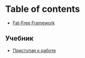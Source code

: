 # Table of contents

* [Fat-Free Framework](README.md)

## Учебник <a id="user-guide"></a>

* [Приступая к работе](user-guide/start.md)

